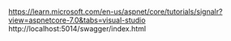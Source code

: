 https://learn.microsoft.com/en-us/aspnet/core/tutorials/signalr?view=aspnetcore-7.0&tabs=visual-studio
http://localhost:5014/swagger/index.html